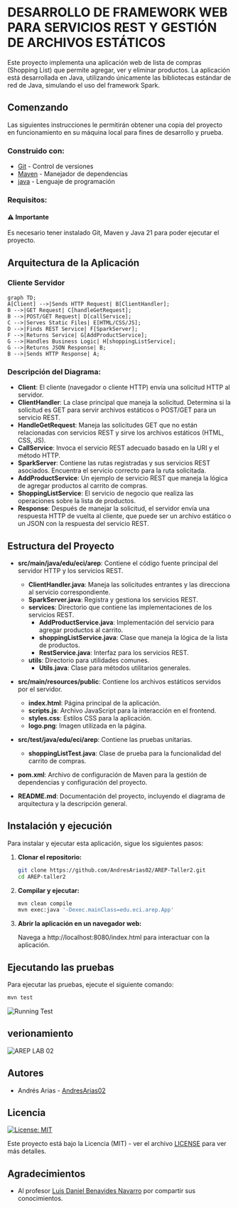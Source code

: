 # DESARROLLO DE FRAMEWORK WEB PARA SERVICIOS REST Y GESTIÓN DE ARCHIVOS ESTÁTICOS

Este proyecto implementa una aplicación web de lista de compras (Shopping List) que permite agregar, ver y eliminar productos. La aplicación está desarrollada en Java, utilizando únicamente las bibliotecas estándar de red de Java, simulando el uso del framework Spark.

## Comenzando

Las siguientes instrucciones le permitirán obtener una copia del proyecto en funcionamiento en su máquina local para fines de desarrollo y prueba.

### Construido con:
    
* [Git](https://git-scm.com) - Control de versiones
* [Maven](https://maven.apache.org) -  Manejador de dependencias
* [java](https://www.oracle.com/java/technologies/downloads/#java21) - Lenguaje de programación

### Requisitos:

#### ⚠️ Importante

Es necesario tener instalado Git, Maven y Java 21 para poder ejecutar el proyecto.

## Arquitectura de la Aplicación
### Cliente Servidor

```mermaid
graph TD;
A[Client] -->|Sends HTTP Request| B[ClientHandler];
B -->|GET Request| C[handleGetRequest];
B -->|POST/GET Request| D[callService];
C -->|Serves Static Files| E[HTML/CSS/JS];
D -->|Finds REST Service| F[SparkServer];
F -->|Returns Service| G[AddProductService];
G -->|Handles Business Logic| H[shoppingListService];
G -->|Returns JSON Response| B;
B -->|Sends HTTP Response| A;
```
### Descripción del Diagrama:

- **Client**: El cliente (navegador o cliente HTTP) envía una solicitud HTTP al servidor.
- **ClientHandler**: La clase principal que maneja la solicitud. Determina si la solicitud es GET para servir archivos estáticos o POST/GET para un servicio REST.
- **HandleGetRequest**: Maneja las solicitudes GET que no están relacionadas con servicios REST y sirve los archivos estáticos (HTML, CSS, JS).
- **CallService**: Invoca el servicio REST adecuado basado en la URI y el método HTTP.
- **SparkServer**: Contiene las rutas registradas y sus servicios REST asociados. Encuentra el servicio correcto para la ruta solicitada.
- **AddProductService**: Un ejemplo de servicio REST que maneja la lógica de agregar productos al carrito de compras.
- **ShoppingListService**: El servicio de negocio que realiza las operaciones sobre la lista de productos.
- **Response**: Después de manejar la solicitud, el servidor envía una respuesta HTTP de vuelta al cliente, que puede ser un archivo estático o un JSON con la respuesta del servicio REST.

## Estructura del Proyecto

- **src/main/java/edu/eci/arep**: Contiene el código fuente principal del servidor HTTP y los servicios REST.
    - **ClientHandler.java**: Maneja las solicitudes entrantes y las direcciona al servicio correspondiente.
    - **SparkServer.java**: Registra y gestiona los servicios REST.
    - **services**: Directorio que contiene las implementaciones de los servicios REST.
        - **AddProductService.java**: Implementación del servicio para agregar productos al carrito.
        - **shoppingListService.java**: Clase que maneja la lógica de la lista de productos.
        - **RestService.java**: Interfaz para los servicios REST.
    - **utils**: Directorio para utilidades comunes.
        - **Utils.java**: Clase para métodos utilitarios generales.

- **src/main/resources/public**: Contiene los archivos estáticos servidos por el servidor.
    - **index.html**: Página principal de la aplicación.
    - **scripts.js**: Archivo JavaScript para la interacción en el frontend.
    - **styles.css**: Estilos CSS para la aplicación.
    - **logo.png**: Imagen utilizada en la página.

- **src/test/java/edu/eci/arep**: Contiene las pruebas unitarias.
    - **shoppingListTest.java**: Clase de prueba para la funcionalidad del carrito de compras.

- **pom.xml**: Archivo de configuración de Maven para la gestión de dependencias y configuración del proyecto.

- **README.md**: Documentación del proyecto, incluyendo el diagrama de arquitectura y la descripción general.

## Instalación y ejecución 

Para instalar y ejecutar esta aplicación, sigue los siguientes pasos:

1. **Clonar el repositorio:**

   ```bash
   git clone https://github.com/AndresArias02/AREP-Taller2.git
   cd AREP-taller2
   ```

2. **Compilar y ejecutar:**

    ```bash
   mvn clean compile
   mvn exec:java '-Dexec.mainClass=edu.eci.arep.App'
   ```

3. **Abrir la aplicación en un navegador web:**

   Navega a http://localhost:8080/index.html para interactuar con la aplicación.

## Ejecutando las pruebas 

Para ejecutar las pruebas, ejecute el siguiente comando:


```bash
mvn test
```
![Running Test](https://github.com/AndresArias02/AREP-Taller2.git/src/main/resources/webroot/test.jpeg)


## verionamiento 

![AREP LAB 02](https://img.shields.io/badge/AREP_LAB_02-v1.0.0-blue)

## Autores

- Andrés Arias - [AndresArias02](https://github.com/AndresArias02)

## Licencia

[![License: MIT](https://img.shields.io/badge/License-MIT-yellow.svg)](https://opensource.org/licenses/MIT)

Este proyecto está bajo la Licencia (MIT) - ver el archivo [LICENSE](LICENSE.md) para ver más detalles.

## Agradecimientos 

- Al profesor [Luis Daniel Benavides Navarro](https://ldbn.is.escuelaing.edu.co) por compartir sus conocimientos.
    
